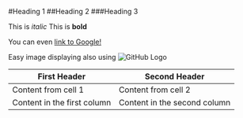 #Heading 1
##Heading 2
###Heading 3

This is *italic*
This is **bold**

 You can even [link to Google!](http://google.com)

Easy image displaying also using ![GitHub Logo](/images/logo.png)


First Header | Second Header
------------ | -------------
Content from cell 1 | Content from cell 2
Content in the first column | Content in the second column


